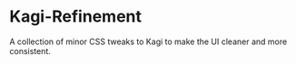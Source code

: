 # Kagi-Refinement
A collection of minor CSS tweaks to Kagi to make the UI cleaner and more consistent.
